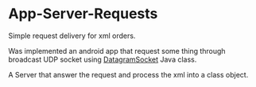 # App-Server-Requests
Simple request delivery for xml orders.

Was implemented an android app that request some thing through broadcast UDP socket using 
[DatagramSocket](https://docs.oracle.com/javase/7/docs/api/java/net/DatagramSocket.html) Java class.

A Server that answer the request and process the xml into a class object.
